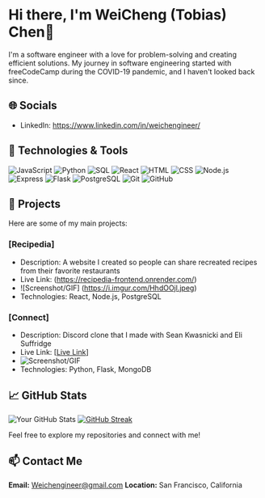 # Hi there, I'm WeiCheng (Tobias) Chen👋

I'm a software engineer with a love for problem-solving and creating efficient solutions. My journey in software engineering started with freeCodeCamp during the COVID-19 pandemic, and I haven't looked back since.

## 🌐 Socials
- LinkedIn: https://www.linkedin.com/in/weichengineer/

## 🔧 Technologies & Tools
![JavaScript](https://img.shields.io/badge/-JavaScript-black?style=flat-square&logo=javascript)
![Python](https://img.shields.io/badge/-Python-black?style=flat-square&logo=python)
![SQL](https://img.shields.io/badge/-SQL-black?style=flat-square&logo=postgresql)
![React](https://img.shields.io/badge/-React-black?style=flat-square&logo=react)
![HTML](https://img.shields.io/badge/-HTML-black?style=flat-square&logo=html5)
![CSS](https://img.shields.io/badge/-CSS-black?style=flat-square&logo=css3)
![Node.js](https://img.shields.io/badge/-Node.js-black?style=flat-square&logo=node.js)
![Express](https://img.shields.io/badge/-Express-black?style=flat-square&logo=express)
![Flask](https://img.shields.io/badge/-Flask-black?style=flat-square&logo=flask)
![PostgreSQL](https://img.shields.io/badge/-PostgreSQL-black?style=flat-square&logo=postgresql)
![Git](https://img.shields.io/badge/-Git-black?style=flat-square&logo=git)
![GitHub](https://img.shields.io/badge/-GitHub-black?style=flat-square&logo=github)

## 📘 Projects
Here are some of my main projects:

### [Recipedia]
- Description: A website I created so people can share recreated recipes from their favorite restaurants
- Live Link: (https://recipedia-frontend.onrender.com/)
- ![Screenshot/GIF] (https://i.imgur.com/HhdOOjl.jpeg)
- Technologies: React, Node.js, PostgreSQL

### [Connect]
- Description: Discord clone that I made with Sean Kwasnicki and Eli Suffridge
- Live Link: [[Live Link](https://connect-imdc.onrender.com/)]
- ![Screenshot/GIF](https://i.imgur.com/YMRVDae.gif)
- Technologies: Python, Flask, MongoDB

## 📈 GitHub Stats
![Your GitHub Stats](https://github-readme-stats.vercel.app/api?username=WeiChengineer&show_icons=true&theme=radical)
[![GitHub Streak](http://github-readme-streak-stats.herokuapp.com?user=WeiChengineer&theme=dark&background=000000)](https://git.io/streak-stats)

Feel free to explore my repositories and connect with me!

## 📫 Contact Me
**Email:** Weichengineer@gmail.com 
**Location:** San Francisco, California

